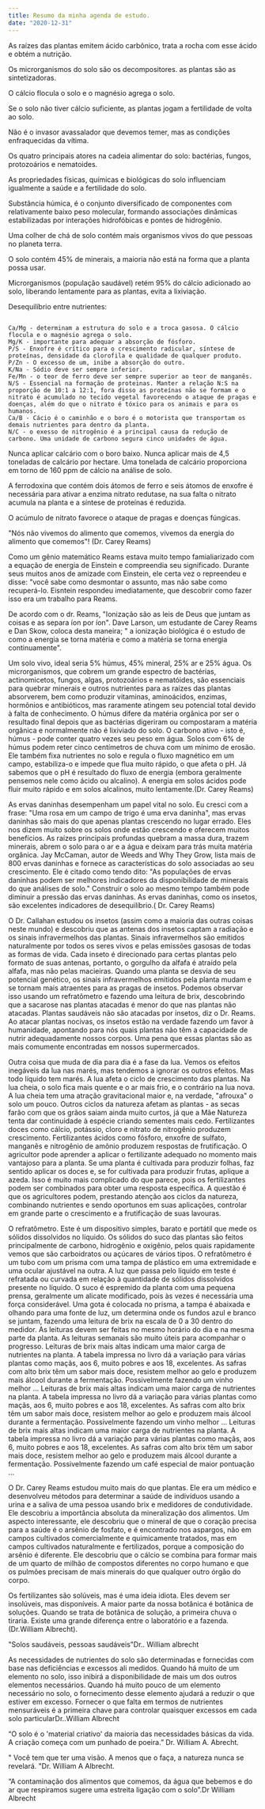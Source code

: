 ```yaml
---
title: Resumo da minha agenda de estudo.
date: "2020-12-31"
---
```


As raízes das plantas emitem ácido carbônico, trata a rocha com esse ácido e obtém a nutrição.

Os microrganismos do solo são os decompositores. as plantas são as sintetizadoras.

O cálcio flocula o solo e o magnésio agrega o solo.

Se o solo não tiver cálcio suficiente, as plantas jogam a fertilidade de volta ao solo.

Não é o invasor avassalador que devemos temer, mas as condições enfraquecidas da vítima.

Os quatro principais atores na cadeia alimentar do solo: bactérias, fungos, protozoários e nematoides.

As propriedades físicas, químicas e biológicas do solo influenciam igualmente a saúde e a fertilidade do solo.

Substância húmica, é o conjunto diversificado de componentes com relativamente baixo peso molecular, formando associações dinâmicas estabilizadas por interações hidrofóbicas e pontes de hidrogênio.

                                                                                                                                                              
Uma colher de chá de solo contém mais organismos vivos do que pessoas no planeta terra.

O solo contém 45% de minerais, a maioria não está na forma que a planta possa usar.

Microrganismos (população saudável) retém 95% do cálcio adicionado ao solo, liberando lentamente para as plantas, evita a lixiviação.

 Desequilíbrio entre nutrientes:
 
                                                                                                                                                                                          Ca/Mg - determinam a estrutura do solo e a troca gasosa. O cálcio flocula e o magnésio agrega o solo.                                                      Mg/K - importante para adequar a absorção de fósforo.                                                                                                                                             P/S - Enxofre é crítico para o crescimento radicular, síntese de proteínas, densidade da clorofila e qualidade de qualquer produto.     P/Zn - O excesso de um, inibe a absorção do outro.                                                                                                                                                     K/Na - Sódio deve ser sempre inferior.                                                                                                                                                                            Fe/Mn - o teor de ferro deve ser sempre superior ao teor de manganês.                                                                                                               N/S - Essencial na formação de proteinas. Manter a relação N:S na proporção de 10:1 a 12:1, fora disso as proteínas não se formam e o nitrato é acumulado no tecido vegetal favorecendo o ataque de pragas e doenças, além do que o nitrato é tóxico para os animais e para os humanos.                                                                                                                                                                                 Ca/B - Cácio é o caminhão e o boro é o motorista que transportam os demais nutrientes para dentro da planta.                                      N/C - o exesso de nitrogênio é a principal causa da redução de carbono. Uma unidade de carbono segura cinco unidades de água.
Nunca aplicar calcário com o boro baixo. Nunca aplicar mais de 4,5 toneladas de calcário por hectare. Uma tonelada de calcário proporciona em torno de 160 ppm de cálcio na análise de solo.

A ferrodoxina que contém dois átomos de ferro e seis átomos de enxofre é necessária para ativar a enzima nitrato redutase, na sua falta o nitrato acumula na planta e a síntese de proteínas é reduzida.

 O acúmulo de nitrato favorece o ataque de pragas e doenças fúngicas.                                                                                                  

"Nós não vivemos do alimento que comemos, vivemos da energia do alimento que comemos"! (Dr. Carey Reams)

Como um gênio matemático Reams estava muito tempo famialiarizado com a equação de energia de Einstein e compreendia seu significado. Durante seus muitos anos de amizade com Einstein, ele certa vez o repreendeu e disse: "você sabe como desmontar o assunto, mas não sabe como recuperá-lo. Eisntein respondeu imediatamente, que descobrir como fazer isso era um trabalho para Reams.

De acordo com o dr. Reams, "Ionização são as leis de Deus que juntam as coisas e as separa íon por íon". Dave Larson, um estudante de Carey Reams e 
Dan Skow, coloca desta maneira; " a ionização biológica é o estudo de como a energia se torna matéria e como a matéria se torna energia continuamente".

Um solo vivo, ideal seria 5% húmus, 45% mineral, 25% ar e 25% água. 
Os microrganismos, que cobrem um grande espectro de bactérias, actinomicetos, fungos, algas, protozoários e nematóides, são essenciais para quebrar minerais e outros nutrientes para as raízes das plantas absorverem, bem como produzir vitaminas, aminoácidos, enzimas, hormônios e antibióticos, mas raramente atingem seu potencial total devido à falta de conhecimento. 
   O húmus difere da matéria orgânica por ser o resultado final depois que as bactérias digeriram ou compostaram a matéria orgânica e normalmente não é lixiviado do solo.
    O carbono  ativo - isto é, húmus - pode conter quatro vezes seu peso em água. Solos com 6% de húmus podem reter cinco centímetros de chuva com um mínimo de erosão. Ele também fixa nutrientes no solo e regula o fluxo magnético em um campo, estabiliza-o e impede que flua muito rápido, o que afeta o pH. Já sabemos que o pH é resultado do fluxo de energia (embora geralmente pensemos nele como ácido ou alcalino). 
    A energia em solos ácidos pode fluir muito rápido e em solos alcalinos, muito lentamente.(Dr. Carey Reams)

As ervas daninhas desempenham um papel vital no solo. Eu cresci com a frase: "Uma rosa em um campo de trigo é uma erva daninha", mas ervas daninhas são mais do que apenas plantas crescendo no lugar errado. Eles nos dizem muito sobre os solos onde estão crescendo e oferecem muitos benefícios. As raízes principais profundas quebram a massa dura, trazem minerais, abrem o solo para o ar e a água e deixam para trás muita matéria orgânica. 
Jay McCaman, autor de Weeds and Why They Grow, lista mais de 800 ervas daninhas e fornece as características do solo associadas ao seu crescimento. Ele é citado como tendo dito: "As populações de ervas daninhas podem ser melhores indicadores da disponibilidade de minerais do que análises de solo."
 Construir o solo ao mesmo tempo também pode diminuir a pressão das ervas daninhas. As ervas daninhas, como os insetos, são excelentes indicadores de desequilíbrio.( Dr. Carey Reams)

O Dr. Callahan estudou os insetos (assim como a maioria das outras coisas neste mundo) e descobriu que as antenas dos insetos captam a radiação e os sinais infravermelhos das plantas. Sinais infravermelhos são emitidos naturalmente por todos os seres vivos e pelas emissões gasosas de todas as formas de vida. Cada inseto é direcionado para certas plantas pelo formato de suas antenas, portanto, o gorgulho da alfafa é atraído pela alfafa, mas não pelas macieiras. Quando uma planta se desvia de seu potencial genético, os sinais infravermelhos emitidos pela planta mudam e se tornam mais atraentes para as pragas de insetos. Podemos observar isso usando um refratômetro e fazendo uma leitura de brix, descobrindo que a sacarose nas plantas atacadas é menor do que nas plantas não atacadas. Plantas saudáveis ​​não são atacadas por insetos, diz o Dr. Reams. Ao atacar plantas nocivas, os insetos estão na verdade fazendo um favor à humanidade, apontando para nós quais plantas não têm a capacidade de nutrir adequadamente nossos corpos. Uma pena que essas plantas são as mais comumente encontradas em nossos supermercados. 

Outra coisa que muda de dia para dia é a fase da lua. Vemos os efeitos inegáveis ​​da lua nas marés, mas tendemos a ignorar os outros efeitos. Mas todo líquido tem marés. A lua afeta o ciclo de crescimento das plantas. Na lua cheia, o solo fica mais quente e o ar mais frio, e o contrário na lua nova. A lua cheia tem uma atração gravitacional maior e, na verdade, "afrouxa" o solo um pouco. Outros ciclos da natureza afetam as plantas - as secas farão com que os grãos saiam ainda muito curtos, já que a Mãe Natureza tenta dar continuidade à espécie criando sementes mais cedo. Fertilizantes doces como cálcio, potássio, cloro e nitrato de nitrogênio produzem crescimento. Fertilizantes ácidos como fósforo, enxofre de sulfato, manganês e nitrogênio de amônio produzem respostas de frutificação. O agricultor pode aprender a aplicar o fertilizante adequado no momento mais vantajoso para a planta. Se uma planta é cultivada para produzir folhas, faz sentido aplicar os doces e, se for cultivada para produzir frutas, aplique a azeda. Isso é muito mais complicado do que parece, pois os fertilizantes podem ser combinados para obter uma resposta específica. A questão é que os agricultores podem, prestando atenção aos ciclos da natureza, combinando nutrientes e sendo oportunos em suas aplicações, controlar em grande parte o crescimento e a frutificação de suas lavouras. 

 O refratômetro. Este é um dispositivo simples, barato e portátil que mede os sólidos dissolvidos no líquido. Os sólidos do suco das plantas são feitos principalmente de carbono, hidrogênio e oxigênio, pelos quais rapidamente vemos que são carboidratos ou açúcares de vários tipos. O refratômetro é um tubo com um prisma com uma tampa de plástico em uma extremidade e uma ocular ajustável na outra. A luz que passa pelo líquido em teste é refratada ou curvada em relação à quantidade de sólidos dissolvidos presente no líquido. O suco é espremido da planta com uma pequena prensa, geralmente um alicate modificado, pois às vezes é necessária uma força considerável. Uma gota é colocada no prisma, a tampa é abaixada e olhando para uma fonte de luz, um determina onde os fundos azul e branco se juntam, fazendo uma leitura de brix na escala de 0 a 30 dentro do medidor. As leituras devem ser feitas no mesmo horário do dia e na mesma parte da planta. As leituras semanais são muito úteis para acompanhar o progresso. Leituras de brix mais altas indicam uma maior carga de nutrientes na planta. A tabela impressa no livro dá a variação para várias plantas como maçãs, aos 6, muito pobres e aos 18, excelentes. As safras com alto brix têm um sabor mais doce, resistem melhor ao gelo e produzem mais álcool durante a fermentação. Possivelmente fazendo um vinho melhor ... Leituras de brix mais altas indicam uma maior carga de nutrientes na planta. A tabela impressa no livro dá a variação para várias plantas como maçãs, aos 6, muito pobres e aos 18, excelentes. As safras com alto brix têm um sabor mais doce, resistem melhor ao gelo e produzem mais álcool durante a fermentação. Possivelmente fazendo um vinho melhor ... Leituras de brix mais altas indicam uma maior carga de nutrientes na planta. A tabela impressa no livro dá a variação para várias plantas como maçãs, aos 6, muito pobres e aos 18, excelentes. As safras com alto brix têm um sabor mais doce, resistem melhor ao gelo e produzem mais álcool durante a fermentação. Possivelmente fazendo um café especial de maior pontuação ...

O Dr. Carey Reams estudou muito mais do que plantas. Ele era um médico e desenvolveu métodos para determinar a saúde de indivíduos usando a urina e a saliva de uma pessoa usando brix e medidores de condutividade. Ele descobriu a importância absoluta da mineralização dos alimentos. Um aspecto interessante, ele descobriu que o mineral de que o coração precisa para a saúde é o arsênio de fosfato, e é encontrado nos aspargos, não em campos cultivados comercialmente e quimicamente tratados, mas em campos cultivados naturalmente e fertilizados, porque a composição do arsênio é diferente. Ele descobriu que o cálcio se combina para formar mais de um quarto de milhão de compostos diferentes no corpo humano e que os pulmões precisam de mais minerais do que qualquer outro órgão do corpo.

Os fertilizantes são solúveis, mas é uma ideia idiota. Eles devem ser insolúveis, mas disponíveis. A maior parte da nossa botânica é botânica de soluções. Quando se trata de botânica de solução, a primeira chuva o tiraria. Existe uma grande diferença entre o laboratório e a fazenda.(Dr.William Albrecht).

"Solos saudáveis, pessoas saudáveis"Dr.. William albrecht

As necessidades de nutrientes do solo são determinadas e fornecidas com base nas deficiências e excessos ali medidos. Quando há muito de um elemento no solo, isso inibirá a disponibilidade de mais um dos outros elementos necessários. Quando há muito pouco de um elemento necessário no solo, o fornecimento desse elemento ajudará a reduzir o que estiver em excesso. Fornecer o que falta em termos de nutrientes mensuráveis ​​é a primeira chave para controlar quaisquer excessos em cada solo particularDr..William Albrecht

“O solo é o 'material criativo' da maioria das necessidades básicas da vida. A criação começa com um punhado de poeira.” Dr. William A. Abrecht.

" Você tem que ter uma visão. A menos que o faça, a natureza nunca se revelará. "Dr. William A Albrecht.


 “A contaminação dos alimentos que comemos, da água que bebemos e do ar que respiramos sugere uma estreita ligação com o solo”.Dr William Albrecht
                                                                                                    
                                                                                                                                                                                                                         